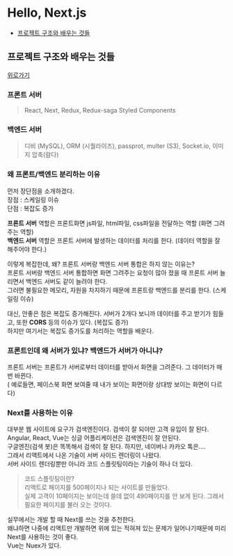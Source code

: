 # Hello, Next.js


+ [프로젝트 구조와 배우는 것들](#프로젝트-구조와-배우는-것들)

## 프로젝트 구조와 배우는 것들
[위로가기](#Hello,-Next.js)

### 프론트 서버<br>
>React, Next, Redux, Redux-saga Styled Components <br>

### 백엔드 서버<br>
> 디비 (MySQL), ORM (시퀄라이즈), passprot, multer (S3), Socket.io, 이미지 압축(람다)


### 왜 프론트/백엔드 분리하는 이유 <br>

먼저 장단점을 소개하겠다. <br> 
장점 : 스케일링 이슈 <br> 
단점 : 복잡도 증가 <br>

<strong>프론트 서버</strong> 역할은 프론트화면 js파일, html파일, css파일을 전달하는 역할 (화면 그려주는 역할) <br>
<strong>백엔드 서버</strong> 역할은 프론트 서버에 발생하는 데이터를 처리를 한다. (데이터 역할을 잘 해주어야 한다.) <br>

이렇게 복잡한데, 왜? 프론트 서버랑 백엔드 서버 통합은 하지 않는 이유는? <br>
프론트 서버랑 백엔드 서버 통합하면 화면 그려주는 요청이 많아 졌을 때 프론트 서버 늘리면서 백엔드 서버도 같이 늘려야 한다. <br>
그러면 불필요한 메모리, 자원을 차지하기 때문에 프론트랑 백엔드를 분리를 한다. (스케일링 이슈)<br>

대신, 안좋은 점은 복잡도 증가해진다. 서버가 2개다 보니까 데이터를 주고 받기가 힘들고, 또한 <strong>CORS</strong> 등의 이슈가 있다. (복잡도 증가) <br>
하지만 여기서는 복잡도 증가도를 처리하는 역할을 배운다. <br>

### 프론트인데 왜 서버가 있냐? 백엔드가 서버가 아니냐? 
프론트 서버는 프론트가 서버로부터 데이터를 받아서 화면을 그려준다. 그 데이터가 매 번 바뀐다. <br>
( 예로들면, 페이스북 화면 보여줄 때 내가 보이는 화면이랑 상대방 보이는 화면이 다르다)<br>

### Next를 사용하는 이유
대부분 웹 사이트에 요구가 검색엔진이다. 검색이 잘 되야만 고객 유입이 잘 된다.<br>
Angular, React, Vue는 싱글 어플리케이션은 검색엔진이 잘 안된다. <br>
구글엔진(검색 봇)은 똑똑해서 검색이 잘 된다. 하지만, 네이버나 카카오 톡은....<br>
그래서 리액트에서 나온 기술이 서버 사이드 렌더링이 나왔다. <br>
서버 사이드 렌더링뿐만 아니라 코드 스플릿팅이라는 기술이 하나 더 있다.<br>

> 코드 스플릿팅이란?<br>
> 리액트로 페이지를 500페이지나 되는 사이트를 만들었다. <br> 
> 실제 고객이 10페이지는 보이는데 쓸데 없이 490페이지를 안 보게 된다. 그래서 필요한 페이지를 불러 오는 것이다.


실무에서는 개발 할 때 Next를 쓰는 것을 추천한다. <br> 
왜냐하면 나중에 리액트만 개발하면 위에 있는 적혀져 있는 문제가 일어나기때문에 미리 Next를 사용하는 것이 좋다. <br>
Vue는 Nuex가 있다. <br>

